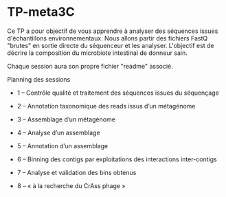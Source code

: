 # TP-meta3C

Ce TP a pour objectif de vous apprendre à analyser des séquences issues d'échantillons environnementaux.
Nous allons partir des fichiers FastQ "brutes" en sortie directe du séquenceur et les analyser.
L'objectif est de décrire la composition du microbiote intestinal de donneur sain.

Chaque session aura son propre fichier "readme" associé.

Planning des sessions 

-	1 – Contrôle qualité et traitement des séquences issues du séquençage

-	2 – Annotation taxonomique des reads issus d’un métagénome

-	3 – Assemblage d’un métagénome

-	4 – Analyse d’un assemblage

-	5 – Annotation d’un assemblage

-	6 – Binning des contigs par exploitations des interactions inter-contigs

-	7 – Analyse et validation des bins obtenus 

-	8 – « à la recherche du CrAss phage »
